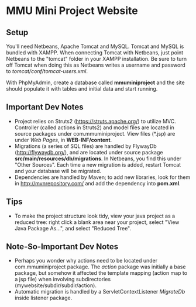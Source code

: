 MMU Mini Project Website
==========================

## Setup

You'll need Netbeans, Apache Tomcat and MySQL. Tomcat and MySQL is bundled with XAMPP. When connecting Tomcat with Netbeans, just point Netbeans to the "tomcat" folder in your XAMPP installation. Be sure to turn off Tomcat when doing this as Netbeans writes a username and password to *tomcat/conf/tomcat-users.xml*.

With PhpMyAdmin, create a database called **mmuminiproject** and the site should populate it with tables and initial data and start running.

## Important Dev Notes

* Project relies on Struts2 (https://struts.apache.org/) to utilize MVC. Controller (called actions in Struts2) and model files are located in source packages under com.mmuminiproject. View files (*.jsp) are under *Web Pages*, in **WEB-INF/content**.
* Migrations (a series of SQL files) are handled by FlywayDb (http://flywaydb.org/), and are located under source package **src/main/resources/db/migrations**. In Netbeans, you find this under "Other Sources". Each time a new migration is added, restart Tomcat and your database will be migrated.
* Dependencies are handled by Maven; to add new libraries, look for them in http://mvnrepository.com/ and add the dependency into **pom.xml**. 

## Tips

* To make the project structure look tidy, view your java project as a reduced tree: right click a blank area near your project, select "View Java Package As...", and select "Reduced Tree".

## Note-So-Important Dev Notes 

* Perhaps you wonder why actions need to be located under com.mmuminiproject package. The *action* package was initially a base package, but somehow it affected the template mapping (action map to a jsp file) when involving subdirectories (mywebsite/subdir/subdir/action).
* Automatic migration is handled by a ServletContextListener *MigrateDb* inside listener package.
